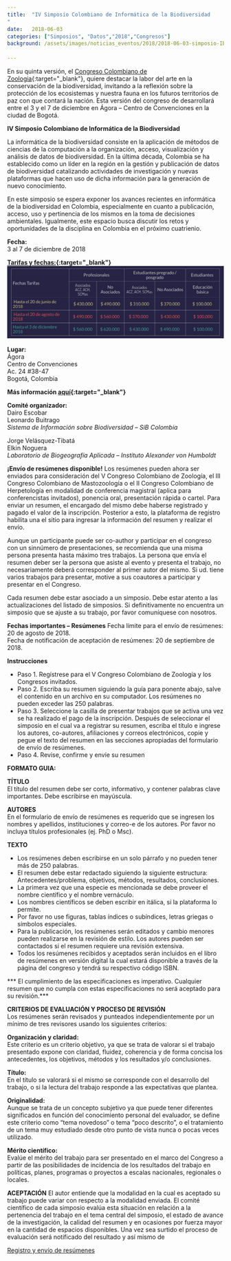 ```yaml
---
title:  "IV Simposio Colombiano de Informática de la Biodiversidad
"
date:   2018-06-03
categories: ["Simposios", "Datos","2018","Congresos"]
background: /assets/images/noticias_eventos/2018/2018-06-03-simposio-IB-1.jpg

---
```


En su quinta versión, el [Congreso Colombiano de Zoologia](http://vccz.aczcolombia.org/){:target="_blank"}, quiere destacar la labor del arte en la conservación de la biodiversidad, invitando a la reflexión sobre la protección de los ecosistemas y nuestra fauna en los futuros territorios de paz con que contará la nación. Esta versión del congreso de desarrollará entre el 3 y el 7 de diciembre en Ágora – Centro de Convenciones en la ciudad de Bogotá.

 
**IV Simposio Colombiano de Informática de la Biodiversidad**

La informática de la biodiversidad consiste en la aplicación de métodos de ciencias de la computación a la organización, acceso, visualización y análisis de datos de biodiversidad. En la última década, Colombia se ha establecido como un líder en la región en la gestión y publicación de datos de biodiversidad catalizando actividades de investigación y nuevas plataformas que hacen uso de dicha información para la generación de nuevo conocimiento.  

En este simposio se espera exponer los avances recientes en informática de la biodiversidad en Colombia, especialmente en cuanto a publicación, acceso, uso y pertinencia de los mismos en la toma de decisiones ambientales. Igualmente, este espacio busca discutir los retos y oportunidades de la disciplina en Colombia en el próximo cuatrienio.  

**Fecha:**  
3 al 7 de diciembre de 2018

**[Tarifas y  fechas:](http://vccz.aczcolombia.org/participacion/#fechas-importantes){:target="_blank"}**  
<img src="/assets/images/noticias_eventos/2018/2018-06-03-simposio-IB-2.jpg" width=770>


**Lugar:**  
Ágora  
Centro de Convenciones  
Ac. 24 #38-47  
Bogotá, Colombia  

**Más información [aquí](http://vccz.aczcolombia.org/informatica-biodiversidad/){:target="_blank"}**

**Comité organizador:**  
Dairo Escobar  
Leonardo Buitrago  
*Sistema de Información sobre Biodiversidad – SiB Colombia*  

Jorge Velásquez-Tibatá  
Elkin Noguera  
*Laboratorio de Biogeografía Aplicada – Instituto Alexander von Humboldt*  

**¡Envío de resúmenes disponible!**
Los resúmenes pueden ahora ser enviados para consideración del V Congreso Colombiano de Zoología, el III Congreso Colombiano de Mastozoología o el II Congreso Colombiano de Herpetología en modalidad de conferencia magistral (aplica para conferencistas invitados), ponencia oral, presentación rápida o cartel. Para enviar un resumen, el encargado del mismo debe haberse registrado y pagado el valor de la inscripción. Posterior a esto, la plataforma de registro habilita una el sitio para ingresar la información del resumen y realizar el envío.  

Aunque un participante puede ser co-author y participar en el congreso con un sinnúmero de presentaciones, se recomienda que una misma persona presenta hasta máximo tres trabajos. La persona que envía el resumen deber ser la persona que asiste al evento y presenta el trabajo, no necesariamente deberá corresponder al primer autor del mismo. Si ud. tiene varios trabajos para presentar, motive a sus coautores a participar y presentar en el Congreso.  

Cada resumen debe estar asociado a un simposio. Debe estar atento a las actualizaciones del listado de simposios. Si definitivamente no encuentra un simposio que se ajuste a su trabajo, por favor comuníquese con nosotros.  

**Fechas importantes – Resúmenes**
Fecha límite para el envío de resúmenes: 20 de agosto de 2018.  
Fecha de notificación de aceptación de resúmenes: 20 de septiembre de 2018.  

**Instrucciones**  
- Paso 1. Regístrese para el V Congreso Colombiano de Zoología y los Congresos invitados.
- Paso 2. Escriba su resumen siguiendo la guía para ponente abajo, salve el contenido en un archivo en su computador. Los resúmenes no pueden exceder las 250 palabras.
- Paso 3. Seleccione la casilla de presentar trabajos que se activa una vez se ha realizado el pago de la inscripción. Después de seleccionar el simposio en el cual va a registrar su resumen, escriba el título e ingrese los autores, co-autores, afiliaciones y correos electrónicos, copie y pegue el texto del resumen en las secciones apropiadas del formulario de envío de resúmenes.
- Paso 4. Revise, confirme y envíe su resumen

**FORMATO GUIA:**

**TÍTULO**  
El título del resumen debe ser corto, informativo, y contener palabras clave importantes. Debe escribirse en mayúscula.  

**AUTORES**  
En el formulario de envío de resúmenes es requerido que se ingresen los nombres y apellidos, instituciones y correo-e de los autores. Por favor no incluya títulos profesionales (ej. PhD o Msc).  

**TEXTO**
- Los resúmenes deben escribirse en un solo párrafo y no pueden tener más de 250 palabras.
- El resumen debe estar redactado siguiendo la siguiente estructura: Antecedentes/problema, objetivos, métodos, resultados, conclusiones.
- La primera vez que una especie es mencionada se debe proveer el nombre científico y el nombre vernáculo.
- Los nombres científicos se deben escribir en itálica, si la plataforma lo permite.
- Por favor no use figuras, tablas índices o subíndices, letras griegas o símbolos especiales.
- Para la publicación, los resúmenes serán editados y cambio menores pueden realizarse en la revisión de estilo. Los autores pueden ser contactados si el resumen requiere una revisión extensiva.
- Todos los resúmenes recibidos y aceptados serán incluidos en el libro de resúmenes en versión digital la cual estará disponible a través de la página del congreso y tendrá su respectivo código ISBN.

*** El cumplimiento de las especificaciones es imperativo. Cualquier resumen que no cumpla con estas especificaciones no será aceptado para su revisión.***

**CRITERIOS DE EVALUACIÓN Y PROCESO DE REVISIÓN**  
Los resúmenes serán revisados y punteados independientemente por un mínimo de tres revisores usando los siguientes criterios:  

**Organización y claridad:**  
Este criterio es un criterio objetivo, ya que se trata de valorar si el trabajo presentado expone con claridad, fluidez, coherencia y de forma concisa los antecedentes, los objetivos, métodos y los resultados y/o conclusiones.  

**Título:**  
En el título se valorará si el mismo se corresponde con el desarrollo del trabajo, o si la lectura del trabajo responde a las expectativas que plantea.  

**Originalidad:**  
Aunque se trata de un concepto subjetivo ya que puede tener diferentes significados en función del conocimiento personal del evaluador, se define este criterio como “tema novedoso” o tema “poco descrito”, o el tratamiento de un tema muy estudiado desde otro punto de vista nunca o pocas veces utilizado.  

**Mérito científico:**  
Evalúe el mérito del trabajo para ser presentado en el marco del Congreso a partir de las posibilidades de incidencia de los resultados del trabajo en políticas, planes, programas o proyectos a escalas nacionales, regionales o locales.  

**ACEPTACIÓN**
El autor entiende que la modalidad en la cual es aceptado su trabajo puede variar con respecto a la modalidad enviada. El comité científico de cada simposio evalúa esta situación en relación a la pertenencia del trabajo en el tema central del simposio, el estado de avance de la investigación, la calidad del resumen y en ocasiones por fuerza mayor en la cantidad de espacios disponibles. Una vez sea surtido el proceso de evaluación será notificado del resultado y así mismo de  


<div class="container is-max-desktop">
  <div class="notification is-primary">
    <a href= "https://docs.google.com/forms/d/e/1FAIpQLScYNJM4TJqY64Q_qhRB2s3F02VH2aSX5-aiQAXtOV1fq8lfdA/closedform" target="_blank">Registro y envío de resúmenes</a>
  </div>
</div>
